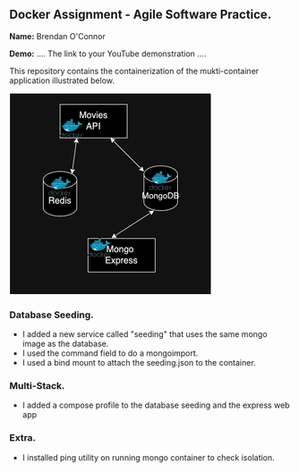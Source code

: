 ## Docker Assignment - Agile Software Practice.

__Name:__ Brendan O'Connor

__Demo:__ .... The link to your YouTube demonstration ....

This repository contains the containerization of the mukti-container application illustrated below.

![](./images/arch.png)

### Database Seeding.

- I added a new service called "seeding" that uses the same mongo image as the database.
- I used the command field to do a mongoimport.
- I used a bind mount to attach the seeding.json to the container.

### Multi-Stack.

- I added a compose profile to the database seeding and the express web app

### Extra.

- I installed ping utility on running mongo container to check isolation.